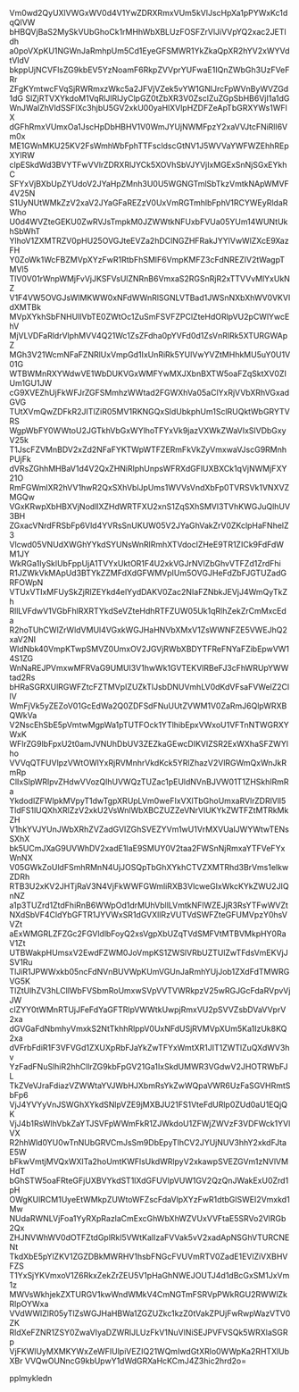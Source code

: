 Vm0wd2QyUXlVWGxWV0d4V1YwZDRXRmxVUm5kVlJscHpXa1pPYWxKc1dqQlVW
bHBQVjBaS2MySkVUbGhoCk1rMHhWbXBLUzFOSFZrVlJiVVpYQ2xac2JETldh
a0poVXpKU1NGWnJaRmhpUm5Cd1EyeGFSMWR1YkZkaQpXR2hYV2xWYVdtVldV
bkppUjNCVFlsZG9kbEV5YzNoamF6RkpZVVprYUFwaE1IQnZWbGh3UzFVeFRr
ZFgKYmtwcFVqSjRWRmxzWkc5a2JFVjVZek5vYW1GNlJrcFpWVnByWVZGd1dG
SlZjRTVXYkdoM1VqRlJlRlJyClpGZ0tZbXR3V0ZsclZuZGpSbHB6VjI1a1dG
WnJWalZhVldSSFlXc3hjbU5GV2xkU00yaHlXVlpHZDFZeApTbGRXYWs1WFlX
dGFhRmxVUmxOa1JscHpDbHBHV1V0WmJYUjNWMFpzY2xaVVJtcFNiRll6Vm0x
ME1GWnMKU25KV2FsWmhWbFphTTFscldscGtNV1J5WVVaYWFWZEhhREpXYlRW
clpESkdWd3BVYTFwVVlrZDRXRlJYCk5XOVhSbVJYVjIxMGExSnNjSGxEYkhC
SFYxVjBXbUpZYUdoV2JYaHpZMnh3U0U5WGNGTmlSbTkzVmtkNApWMVF4V25N
S1UyNUtWMkZzV2xaV2JYaGFaREZzV0UxVmRGTmhlbFphV1RCYWEyRldaRWho
U0d4WVZteGEKU0ZwRVJsTmpkM0JZWWtkNFUxbFVUa05YUm14WUNtUkhSbWhT
YlhoV1ZXMTRZV0pHU25OVGJteEVZa2hDClNGZHFRakJYYlVwWlZXcE9XazFH
Y0ZoWk1WcFBZMVpXYzFwR1RtbFhSMlF6VmpKMFZ3cFdNREZIV2tWagpTMVl5
TlV0V01rWnpWMjFvVjJKSFVsUlZNRnB6VmxaS2RGSnRjR2xTTVVvMlYxUkNZ
V1F4VW5OVGJsWlMKWW0xNFdWWnRlSGNLVTBad1JWSnNXbXhWV0VKVldXMTBk
MVpXYkhSbFNHUllVbTE0ZWtOc1ZuSmFSVFZPClZteHdORlpVU2pCWlYwcEhV
MjVLVDFaRldrVlphMVV4Q21Wc1ZsZFdha0pYVFd0d1ZsVnRlRk5XTURGWApZ
MGh3V21WcmNFaFZNRlUxVmpGd1IxUnRiRk5YUlVwYVZtMHhkMU5uY0U1V01G
WTBWMnRXYWdwVE1WbDUKVGxWMFYwMXJXbnBXTW5oaFZqSktXV0ZIUm1GU1JW
cG9XVEZhUjFkWFJrZGFSMmhzWWtad2FGWXhVa05aClYxRjVVbXRhVGxadGVG
TUtXVmQwZDFkR2JITlZiR05MV1RKNGQxSldUbkphUm1SclRUQktWbGRYTVRS
WgpWbFY0WWtoU2JGTkhVbGxWYlhoTFYxVk9jazVXWkZWaVIxSlVDbGxyV25k
T1JscFZVMnBDV2xZd2NFaFYKTWpWTFZERmFkVkZyVmxwaVJscG9RMnhPUjFk
dVRsZGhhMHBaV1d4V2QxZHNiRlphUnpsWFRXdGFlUXBXCk1qVjNWMjFXY21O
RmFGWmlXR2hVV1hwR2QxSXhVblJpUms1WVVsVndXbFp0TVRSVk1VNXVZMGQw
VGxKRwpXbHBXVjNodllXZHdWRTFXU2xnS1ZqSXhSMVl3TVhKWGJuQlhUV3BH
ZGxacVNrdFRSbFp6Vld4YVRsSnUKUW05V2JYaGhVakZrV0ZKclpHaFNhelZ3
Vlcwd05VNUdXWGhYYkdSYUNsWnRlRmhXTVdoclZHeE9TR1ZICk9FdFdWM1JY
WkRGa1IySklUbFppUjA1TVYxUktOR1F4U2xkVGJrNVlZbGhvVTFZd1ZrdFhi
R1JZWkVkMApUd3BTYkZZMFdXdGFWMVpIUm5OVGJHeFdZbFJGTUZadGRFOWpN
VTUxVTIxMFUySkZjRlZEYkd4elYydDAKV0Zac2NIaFZNbkJEVjJ4WmQyTkZh
RllLVFdwV1VGbFhlRXRTYkdSeVZteHdhRTFZUW05Uk1qRlhZekZrCmMxcEda
R2hoTUhCWlZrWldVMUl4VGxkWGJHaHNVbXMxV1ZsWWNFZE5VWEJhQ2xaV2NI
WldNbk40VmpKTwpSMVZ0UmxOV2JGVjRWbXBDYTFReFNYaFZibEpwVW14S1ZG
WnNaREJPVmxwMFRVaG9UMUl3V1hwWk1GVTEKVlRBeFJ3cFhWRUpYWWtad2Rs
bHRaSGRXUlRGWFZtcFZTMVpIZUZkTlJsbDNUVmhLV0dKdVFsaFVWelZ2CllV
WmFjVk5yZEZoV01GcEdWa2Q0ZDFSdFNuUUtZVWM1V0ZaRmJ6QlpWRXBQWkVa
V2NscEhSbE5pVmtwMgpWa1pTUTFOck1YTlhibEpxVWxoU1VFTnNTWGRXYWxK
WFlrZG9lbFpxU2t0amJVNUhDbUV3ZEZkaGEwcDIKVlZSR2ExWXhaSFZWYlho
VVVqQTFUVlpzVWtOWlYxRjRVMnhrVkdKck5YRlZhazV2VlRGWmQxWnJkRmRp
ClIxSlpWRlpvZHdwVVozQlhUVWQzTUZac1pEUldNVnBJVW01T1ZHSkhlRmRa
YkdodlZFWlpkMVpyT1dwTgpXRUpLVm0weFIxVXlTbGhoUmxaRVlrZDRlVll5
TldFS1lUQXhXRlZzV2xkU2VsWnlWbXBCZUZZeVNrVlUKYkZWTFZtMTRkMkZH
V1hkYVJYUnJWbXRhZVZadGVIZGhSVEZYVm1wU1VrMXVUalJWYWtwTENsSXhX
bk5UCmJXaG9UVWhDV2xadE1IaE9SMUY0V2taa2FWSnNjRmxaYTFVeFYxWnNX
V05GWkZoUldFSmhRMnN4UjJOSQpTbGhXYkhCTVZXMTRhd3BrVms1elkwZDRh
RTB3U2xKV2JHTjRaV3N4VjFkWWFGWmliRXB3VlcweGIxWkcKYkZWU2JIQnNZ
a1p3TUZrd1ZtdFhiRnB6WWpOd1drMUhVbllLVmtkNFlWZEJjR3RsYTFwWVZt
NXdSbVF4CldYbGFTR1JYVWxSR1dGVXllRzVUTVdSWFZteGFUMVpzY0hsVVZt
aExWMGRLZFZGc2FGVldlbFoyQ2xsVgpXbUZqTVdSMFVtMTBVMkpHY0RaV1Zt
UTBWakpHUmsxV2EwdFZWM0JoVmpKS1ZWSlVRbUZTUlZwTFdsVmEKVjJSV1Ru
TlJiR1JPWWxkb05ncFdNVnBUVWpKUmVGUnJaRmhYUjJob1ZXdFdTMWRGVG5K
TlZtUlhZV3hLCllWbFVSbmRoUmxwSVpVVTVWRkpzV25wRGJGcFdaRVpvVjJW
clZYY0tWMnRTUjJFeFdYaGFTRlpVWWtkUwpjRmxVU2pSVVZsbDVaVVprV2xa
dGVGaFdNbmhyVmxkS2NtTkhhRlppV0UxNFdUSjRVMVpXUm5Ka1IzUk8KQ2xa
dVFrbFdiR1F3VFVGd1ZXUXpRbFJaYkZwTFYxWmtXR1JIT1ZWTlZuQXdWV3hv
YzFadFNuSlhiR2hhCllrZG9kbFpGV21Ga1IxSkdUMWR3VGdwV2JHOTRWbFJL
TkZVeVJraFdiazVZWWtaYVJWbHJXbmRsYkZwWQpaVWR6UzFaSGVHRmtSbFp6
VjJ4YVYyVnJSWGhXYkdSNlpVZE9jMXBJU21FS1VteFdURlp0ZUd0aU1EQjQK
VjJ4b1RsWlhVbkZaYTJSVFpWWmFkR1ZJWkdoU1ZFWjZWVzF3VDFWck1YVlVX
R2hhWld0YU0wTnNUbGRVCmJsSm9DbEpyTlhCV2JYUjNUV3hhY2xkdFJtaE5W
bFkwVmtjMVQxWXlTa2hoUmtKWFlsUkdWRlpyV2xkawpSVEZGVm1zNVlVMHdT
bGhSTW5oaFRteGFjUXBVYkdST1lXdGFUVlpVUW1GV2QzQnJWakExU0Zrd1pH
OWgKUlRCM1UyeEtWMkpZUWtoWFZscFdaVlpXYzFwR1dtbGlSWEI2Vmxkd1Mw
NUdaRWNLVjFoa1YyRXpRazlaCmExcGhWbXhWZVUxVVFtaE5SRVo2VlRGb2Qx
ZHJNVWhWV0dOTFZtdGplRkl5VWtKalIzaFVVak5vV2xadApNSGhVTURCNENt
TkdXbE5pYlZKV1ZGZDBkMWRHV1hsbFNGcFVUVmRTV0ZadE1EVlZiVXBHVFZS
T1YxSjYKVmxoV1Z6RkxZekZrZEU5V1pHaGhNWEJOUTJ4d1dBcGxSM1JxVm1z
MWVsWkhjekZXTURGV1kwWndWMkV4CmNGTmFSRVpPWkRGU2RWWlZkRlpOYWxa
VVdWWlZlR05yTlZsWGJHaHBWa1ZGZUZkc1kzZ0tVakZPUjFwRwpWazVTV0ZK
RldXeFZNR1ZSY0ZwaVIyaDZWRlJLUzFkV1NuVlNiSEJPVFVSQk5WRXlaSGRp
VjFKWlUyMXMKYWxZeWFIUlpiVEZIQ21WQmIwdGtXRlo0WWpKa2RHTXlUbXBr
VVQwOUNncG9kbUpwY1dWdGRXaHcKCmJ4Z3hic2hrd2o=

pplmykledn
